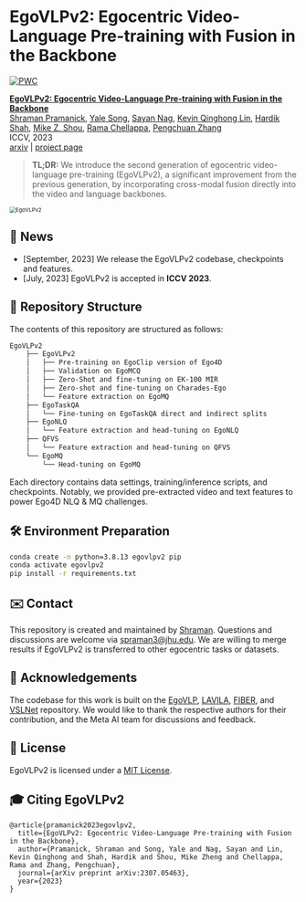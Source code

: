 # EgoVLPv2: Egocentric Video-Language Pre-training with Fusion in the Backbone

[![PWC](https://img.shields.io/endpoint.svg?url=https://paperswithcode.com/badge/egovlpv2-egocentric-video-language-pre/question-answering-on-egotaskqa)](https://paperswithcode.com/sota/question-answering-on-egotaskqa?p=egovlpv2-egocentric-video-language-pre)

[**EgoVLPv2: Egocentric Video-Language Pre-training with Fusion in the Backbone**](https://arxiv.org/abs/2307.05463)    
[Shraman Pramanick](https://shramanpramanick.github.io/), [Yale Song](http://people.csail.mit.edu/yalesong/home/), [Sayan Nag](https://sayannag.github.io/), [Kevin Qinghong Lin](https://qinghonglin.github.io/), [Hardik Shah](https://www.linkedin.com/in/hardik-shah-75ab5429/), [Mike Z. Shou](https://sites.google.com/view/showlab), [Rama Chellappa](https://engineering.jhu.edu/faculty/rama-chellappa/), [Pengchuan Zhang](https://pzzhang.github.io/pzzhang/)                
ICCV, 2023               
[arxiv](https://arxiv.org/pdf/2307.05463.pdf) | [project page](https://shramanpramanick.github.io/EgoVLPv2/)

> **TL;DR:** We introduce the second generation of egocentric video-language pre-training (EgoVLPv2), a significant improvement from the previous generation, by incorporating cross-modal fusion directly into the video and language backbones.

<img src="/Figures/EgoVLPv2_System.gif" alt="EgoVLPv2" style="zoom:67%;" />

## 📢 News

- [September, 2023] We release the EgoVLPv2 codebase, checkpoints and features.
- [July, 2023] EgoVLPv2 is accepted in **ICCV 2023**.

## 📁 Repository Structure

The contents of this repository are structured as follows:

```bash
EgoVLPv2
    ├── EgoVLPv2
    │   ├── Pre-training on EgoClip version of Ego4D
    │   ├── Validation on EgoMCQ 
    │   ├── Zero-Shot and fine-tuning on EK-100 MIR
    │   ├── Zero-shot and fine-tuning on Charades-Ego
    │   └── Feature extraction on EgoMQ
    ├── EgoTaskQA
    │   └── Fine-tuning on EgoTaskQA direct and indirect splits
    ├── EgoNLQ
    │   └── Feature extraction and head-tuning on EgoNLQ 
    ├── QFVS
    │   └── Feature extraction and head-tuning on QFVS
    └── EgoMQ
        └── Head-tuning on EgoMQ 
```

Each directory contains data settings, training/inference scripts, and checkpoints. Notably, we provided pre-extracted video and text features to power Ego4D NLQ & MQ challenges.

## 🛠️ Environment Preparation

```bash
conda create -n python=3.8.13 egovlpv2 pip
conda activate egovlpv2
pip install -r requirements.txt
```

## ✉️ Contact
This repository is created and maintained by [Shraman](https://shramanpramanick.github.io/). Questions and discussions are welcome via spraman3@jhu.edu.
We are willing to merge results if EgoVLPv2 is transferred to other egocentric tasks or datasets.

## 🙏 Acknowledgements
The codebase for this work is built on the [EgoVLP](https://github.com/showlab/EgoVLP/tree/f3e8895c7a1a691bc7fb0c07618c3be0015887eb), [LAVILA](https://github.com/facebookresearch/LaViLa), [FIBER](https://github.com/microsoft/FIBER), and [VSLNet](https://github.com/26hzhang/VSLNet) repository. We would like to thank the respective authors for their contribution, and the Meta AI team for discussions and feedback.

## 📄 License

EgoVLPv2 is licensed under a [MIT License](./LICENSE).

## 🎓 Citing EgoVLPv2

```
@article{pramanick2023egovlpv2,
  title={EgoVLPv2: Egocentric Video-Language Pre-training with Fusion in the Backbone},
  author={Pramanick, Shraman and Song, Yale and Nag, Sayan and Lin, Kevin Qinghong and Shah, Hardik and Shou, Mike Zheng and Chellappa, Rama and Zhang, Pengchuan},
  journal={arXiv preprint arXiv:2307.05463},
  year={2023}
}
```
